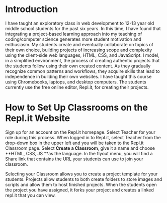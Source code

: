 # Introduction

I have taught an exploratory class in web development to 12-13 year old middle school students for the past six years. In this time, I have found that integrating a project-based learning approach into my teaching of coding/computer science generates more student motivation and enthusiasm. My students create and eventually collaborate on topics of their own choice, building projects of increasing scope and complexity using the client-side web languages, HTML, CSS, and JavaScript. I model, in a simplified environment, the process of creating authentic projects that the students follow using their own created content. As they gradually recognize common patterns and workflows, they acquire skills that lead to independence in building their own websites. I have taught this course using Chromebooks, laptops, and desktop computers. The students currently use the free online editor, Repl.it, for creating their projects.

# How to Set Up Classrooms on the Repl.it Website

Sign up for an account on the Repl.it homepage. Select Teacher for your role during this process. When logged in to Repl.it, select Teacher from the drop-down box in the upper left and you will be taken to the Repl.it Classroom page. Select **Create a Classroom**, give it a name and choose **HTML, CSS, JS **as the language. In the flyout menu, you will find a Share link that contains the URL your students can use to join your classroom. 

Selecting your Classroom allows you to create a project template for your students. Projects allow students to both create folders to store images and scripts and allow them to host finished projects. When the students open the project you have assigned, it forks your project and creates a linked repl.it that you can view.





